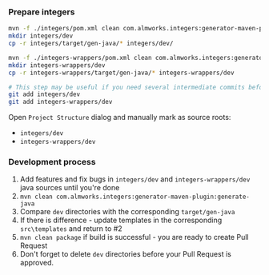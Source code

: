 ### Prepare integers ###
```bash
mvn -f ./integers/pom.xml clean com.almworks.integers:generator-maven-plugin:generate-java
mkdir integers/dev
cp -r integers/target/gen-java/* integers/dev/

mvn -f ./integers-wrappers/pom.xml clean com.almworks.integers:generator-maven-plugin:generate-java
mkdir integers-wrappers/dev
cp -r integers-wrappers/target/gen-java/* integers-wrappers/dev

# This step may be useful if you need several intermediate commits before Pull Request
git add integers/dev
git add integers-wrappers/dev
```
Open `Project Structure` dialog and manually mark as source roots:
 * `integers/dev` 
 * `integers-wrappers/dev`

### Development process ###
1. Add features and fix bugs in `integers/dev` and `integers-wrappers/dev` java sources until you're done
2. `mvn clean com.almworks.integers:generator-maven-plugin:generate-java`
3. Compare `dev` directories with the corresponding `target/gen-java` 
4. If there is difference - update templates in the corresponding `src\templates` and return to #2 
5. `mvn clean package` if build is successful - you are ready to create Pull Request
6. Don't forget to delete `dev` directories before your Pull Request is approved.  